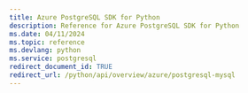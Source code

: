 ```yaml
---
title: Azure PostgreSQL SDK for Python
description: Reference for Azure PostgreSQL SDK for Python
ms.date: 04/11/2024
ms.topic: reference
ms.devlang: python
ms.service: postgresql
redirect_document_id: TRUE
redirect_url: /python/api/overview/azure/postgresql-mysql
---
```

